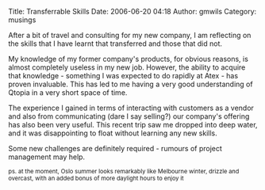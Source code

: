 Title: Transferrable Skills
Date: 2006-06-20 04:18
Author: gmwils
Category: musings

After a bit of travel and consulting for my new company, I am reflecting
on the skills that I have learnt that transferred and those that did
not.

My knowledge of my former company's products, for obvious reasons, is
almost completely useless in my new job. However, the ability to acquire
that knowledge - something I was expected to do rapidly at Atex - has
proven invaluable. This has led to me having a very good understanding
of Qtopia in a very short space of time.

The experience I gained in terms of interacting with customers as a
vendor and also from communicating (dare I say selling?) our company's
offering has also been very useful. This recent trip saw me dropped into
deep water, and it was disappointing to float without learning any new
skills.

Some new challenges are definitely required - rumours of project
management may help.

<small>ps. at the moment, Oslo summer looks remarkably like Melbourne
winter, drizzle and overcast, with an added bonus of more daylight hours
to enjoy it</small>
